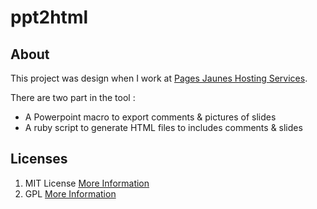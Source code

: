 ppt2html
========

About
-----
This project was design when I work at [Pages Jaunes Hosting Services](http://hosting-service.pagesjaunes.fr/).

There are two part in the tool :
* A Powerpoint macro to export comments & pictures of slides
* A ruby script to generate HTML files to includes comments & slides

Licenses
--------
1. MIT License [More Information](http://en.wikipedia.org/wiki/MIT_License)
2. GPL [More Information](http://en.wikipedia.org/wiki/GNU_General_Public_License)

